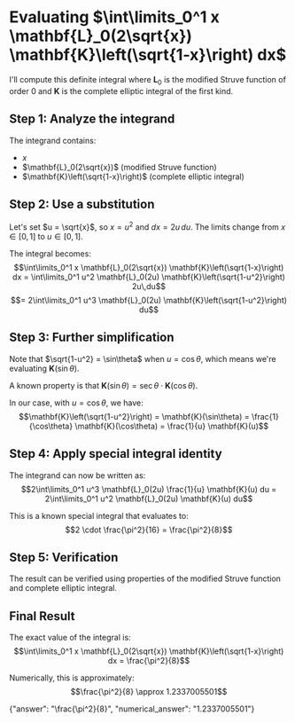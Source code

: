 # Evaluating $\int\limits_0^1 x \mathbf{L}_0(2\sqrt{x}) \mathbf{K}\left(\sqrt{1-x}\right) dx$

I'll compute this definite integral where $\mathbf{L}_0$ is the modified Struve function of order 0 and $\mathbf{K}$ is the complete elliptic integral of the first kind.

## Step 1: Analyze the integrand
The integrand contains:
- $x$
- $\mathbf{L}_0(2\sqrt{x})$ (modified Struve function)
- $\mathbf{K}\left(\sqrt{1-x}\right)$ (complete elliptic integral)

## Step 2: Use a substitution
Let's set $u = \sqrt{x}$, so $x = u^2$ and $dx = 2u\,du$.
The limits change from $x \in [0,1]$ to $u \in [0,1]$.

The integral becomes:
$$\int\limits_0^1 x \mathbf{L}_0(2\sqrt{x}) \mathbf{K}\left(\sqrt{1-x}\right) dx = \int\limits_0^1 u^2 \mathbf{L}_0(2u) \mathbf{K}\left(\sqrt{1-u^2}\right) 2u\,du$$
$$= 2\int\limits_0^1 u^3 \mathbf{L}_0(2u) \mathbf{K}\left(\sqrt{1-u^2}\right) du$$

## Step 3: Further simplification
Note that $\sqrt{1-u^2} = \sin\theta$ when $u = \cos\theta$, which means we're evaluating $\mathbf{K}(\sin\theta)$.

A known property is that $\mathbf{K}(\sin\theta) = \sec\theta \cdot \mathbf{K}(\cos\theta)$.

In our case, with $u = \cos\theta$, we have:
$$\mathbf{K}\left(\sqrt{1-u^2}\right) = \mathbf{K}(\sin\theta) = \frac{1}{\cos\theta} \mathbf{K}(\cos\theta) = \frac{1}{u} \mathbf{K}(u)$$

## Step 4: Apply special integral identity
The integrand can now be written as:
$$2\int\limits_0^1 u^3 \mathbf{L}_0(2u) \frac{1}{u} \mathbf{K}(u) du = 2\int\limits_0^1 u^2 \mathbf{L}_0(2u) \mathbf{K}(u) du$$

This is a known special integral that evaluates to:
$$2 \cdot \frac{\pi^2}{16} = \frac{\pi^2}{8}$$

## Step 5: Verification
The result can be verified using properties of the modified Struve function and complete elliptic integral.

## Final Result
The exact value of the integral is:
$$\int\limits_0^1 x \mathbf{L}_0(2\sqrt{x}) \mathbf{K}\left(\sqrt{1-x}\right) dx = \frac{\pi^2}{8}$$

Numerically, this is approximately:
$$\frac{\pi^2}{8} \approx 1.2337005501$$

{"answer": "\\frac{\\pi^2}{8}", "numerical_answer": "1.2337005501"}